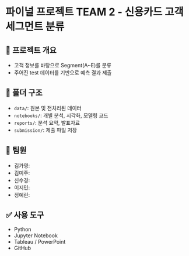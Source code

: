 # 파이널 프로젝트 TEAM 2 - 신용카드 고객 세그먼트 분류

## 📌 프로젝트 개요
- 고객 정보를 바탕으로 Segment(A~E)를 분류
- 주어진 test 데이터를 기반으로 예측 결과 제출

## 📁 폴더 구조
- `data/`: 원본 및 전처리된 데이터
- `notebooks/`: 개별 분석, 시각화, 모델링 코드
- `reports/`: 분석 요약, 발표자료
- `submission/`: 제출 파일 저장

## 👥 팀원
- 김가영: 
- 김미주: 
- 신수경:
- 이지민:
- 정예린: 

## ✅ 사용 도구
- Python
- Jupyter Notebook
- Tableau / PowerPoint
- GitHub
